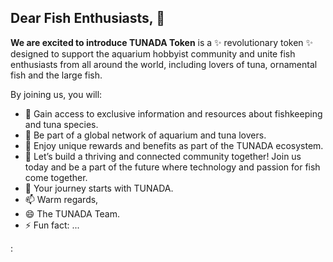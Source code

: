 ## Dear Fish Enthusiasts, 👋


**We are excited to introduce TUNADA Token** is a ✨ revolutionary token ✨  designed to support the aquarium hobbyist community and unite fish enthusiasts from all around the world, including lovers of tuna, ornamental fish and the large fish.

By joining us, you will:

- 🔭 Gain access to exclusive information and resources about fishkeeping and tuna species.
- 🌱 Be part of a global network of aquarium and tuna lovers.
- 👯 Enjoy unique rewards and benefits as part of the TUNADA ecosystem.
- 🤔 Let’s build a thriving and connected community together! Join us today and be a part of the future where technology and passion for fish come together.
- 💬 Your journey starts with TUNADA.
- 📫 Warm regards,
- 😄 The TUNADA Team.
- ⚡ Fun fact: ...



:






